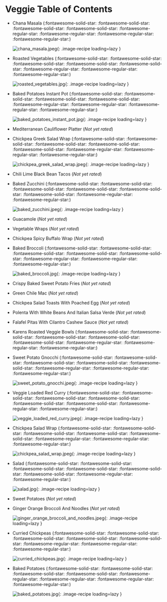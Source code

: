 # Veggie Table of Contents

- Chana Masala (:fontawesome-solid-star: :fontawesome-solid-star: :fontawesome-solid-star: :fontawesome-solid-star: :fontawesome-regular-star: :fontawesome-regular-star: :fontawesome-regular-star: :fontawesome-regular-star:)

    ![chana_masala.jpeg](./chana_masala.jpeg){: .image-recipe loading=lazy }

- Roasted Vegetables (:fontawesome-solid-star: :fontawesome-solid-star: :fontawesome-solid-star: :fontawesome-solid-star: :fontawesome-solid-star: :fontawesome-regular-star: :fontawesome-regular-star: :fontawesome-regular-star:)

    ![roasted_vegetables.jpg](./roasted_vegetables.jpg){: .image-recipe loading=lazy }

- Baked Potatoes Instant Pot (:fontawesome-solid-star: :fontawesome-solid-star: :fontawesome-solid-star: :fontawesome-solid-star: :fontawesome-regular-star: :fontawesome-regular-star: :fontawesome-regular-star: :fontawesome-regular-star:)

    ![baked_potatoes_instant_pot.jpg](./baked_potatoes_instant_pot.jpg){: .image-recipe loading=lazy }

- Mediterranean Cauliflower Platter (*Not yet rated*)

    <!-- TODO: Capture image -->

- Chickpea Greek Salad Wrap (:fontawesome-solid-star: :fontawesome-solid-star: :fontawesome-solid-star: :fontawesome-solid-star: :fontawesome-solid-star: :fontawesome-regular-star: :fontawesome-regular-star: :fontawesome-regular-star:)

    ![chickpea_greek_salad_wrap.jpeg](./chickpea_greek_salad_wrap.jpeg){: .image-recipe loading=lazy }

- Chili Lime Black Bean Tacos (*Not yet rated*)

    <!-- TODO: Capture image -->

- Baked Zucchini (:fontawesome-solid-star: :fontawesome-solid-star: :fontawesome-solid-star: :fontawesome-solid-star: :fontawesome-solid-star: :fontawesome-solid-star: :fontawesome-regular-star: :fontawesome-regular-star:)

    ![baked_zucchini.jpeg](./baked_zucchini.jpeg){: .image-recipe loading=lazy }

- Guacamole (*Not yet rated*)

    <!-- TODO: Capture image -->

- Vegetable Wraps (*Not yet rated*)

    <!-- TODO: Capture image -->

- Chickpea Spicy Buffalo Wrap (*Not yet rated*)

    <!-- TODO: Capture image -->

- Baked Broccoli (:fontawesome-solid-star: :fontawesome-solid-star: :fontawesome-solid-star: :fontawesome-solid-star: :fontawesome-solid-star: :fontawesome-regular-star: :fontawesome-regular-star: :fontawesome-regular-star:)

    ![baked_broccoli.jpg](./baked_broccoli.jpg){: .image-recipe loading=lazy }

- Crispy Baked Sweet Potato Fries (*Not yet rated*)

    <!-- TODO: Capture image -->

- Green Chile Mac (*Not yet rated*)

    <!-- TODO: Capture image -->

- Chickpea Salad Toasts With Poached Egg (*Not yet rated*)

    <!-- TODO: Capture image -->

- Polenta With White Beans And Italian Salsa Verde (*Not yet rated*)

    <!-- TODO: Capture image -->

- Falafel Pitas With Cilantro Cashew Sauce (*Not yet rated*)

    <!-- TODO: Capture image -->

- Karens Roasted Veggie Bowls (:fontawesome-solid-star: :fontawesome-solid-star: :fontawesome-solid-star: :fontawesome-solid-star: :fontawesome-solid-star: :fontawesome-regular-star: :fontawesome-regular-star: :fontawesome-regular-star:)

    <!-- TODO: Capture image -->

- Sweet Potato Gnocchi (:fontawesome-solid-star: :fontawesome-solid-star: :fontawesome-solid-star: :fontawesome-solid-star: :fontawesome-solid-star: :fontawesome-regular-star: :fontawesome-regular-star: :fontawesome-regular-star:)

    ![sweet_potato_gnocchi.jpeg](./sweet_potato_gnocchi.jpeg){: .image-recipe loading=lazy }

- Veggie Loaded Red Curry (:fontawesome-solid-star: :fontawesome-solid-star: :fontawesome-solid-star: :fontawesome-solid-star: :fontawesome-solid-star: :fontawesome-solid-star: :fontawesome-regular-star: :fontawesome-regular-star:)

    ![veggie_loaded_red_curry.jpeg](./veggie_loaded_red_curry.jpeg){: .image-recipe loading=lazy }

- Chickpea Salad Wrap (:fontawesome-solid-star: :fontawesome-solid-star: :fontawesome-solid-star: :fontawesome-solid-star: :fontawesome-solid-star: :fontawesome-regular-star: :fontawesome-regular-star: :fontawesome-regular-star:)

    ![chickpea_salad_wrap.jpeg](./chickpea_salad_wrap.jpeg){: .image-recipe loading=lazy }

- Salad (:fontawesome-solid-star: :fontawesome-solid-star: :fontawesome-solid-star: :fontawesome-solid-star: :fontawesome-solid-star: :fontawesome-solid-star: :fontawesome-regular-star: :fontawesome-regular-star:)

    ![salad.jpg](./salad.jpg){: .image-recipe loading=lazy }

- Sweet Potatoes (*Not yet rated*)

    <!-- TODO: Capture image -->

- Ginger Orange Broccoli And Noodles (*Not yet rated*)

    ![ginger_orange_broccoli_and_noodles.jpeg](./ginger_orange_broccoli_and_noodles.jpeg){: .image-recipe loading=lazy }

- Curried Chickpeas (:fontawesome-solid-star: :fontawesome-solid-star: :fontawesome-solid-star: :fontawesome-solid-star: :fontawesome-solid-star: :fontawesome-regular-star: :fontawesome-regular-star: :fontawesome-regular-star:)

    ![curried_chickpeas.jpg](./curried_chickpeas.jpg){: .image-recipe loading=lazy }

- Baked Potatoes (:fontawesome-solid-star: :fontawesome-solid-star: :fontawesome-solid-star: :fontawesome-solid-star: :fontawesome-regular-star: :fontawesome-regular-star: :fontawesome-regular-star: :fontawesome-regular-star:)

    ![baked_potatoes.jpg](./baked_potatoes.jpg){: .image-recipe loading=lazy }